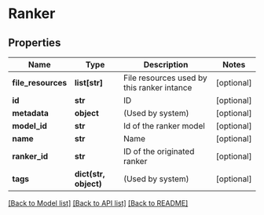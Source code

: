 # Ranker

## Properties
Name | Type | Description | Notes
------------ | ------------- | ------------- | -------------
**file_resources** | **list[str]** | File resources used by this ranker intance | [optional] 
**id** | **str** | ID | [optional] 
**metadata** | **object** | (Used by system) | [optional] 
**model_id** | **str** | Id of the ranker model | [optional] 
**name** | **str** | Name | [optional] 
**ranker_id** | **str** | ID of the originated ranker | [optional] 
**tags** | **dict(str, object)** | (Used by system) | [optional] 

[[Back to Model list]](../README.md#documentation-for-models) [[Back to API list]](../README.md#documentation-for-api-endpoints) [[Back to README]](../README.md)


